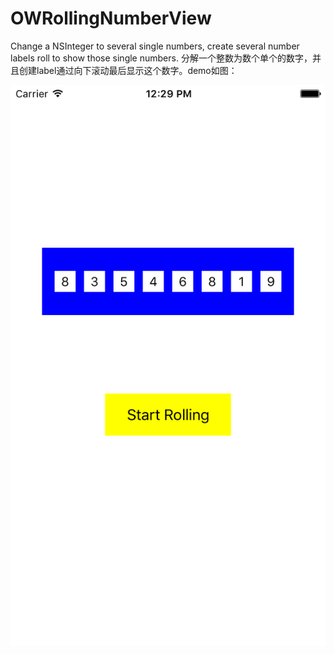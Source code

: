 # OWRollingNumberView
Change a NSInteger to several single numbers, create several number labels roll to show those single numbers.
分解一个整数为数个单个的数字，并且创建label通过向下滚动最后显示这个数字。demo如图：

![image](http://github.com/Wymann/OWRollingNumberView/raw/master//vim-screenshot.png)
